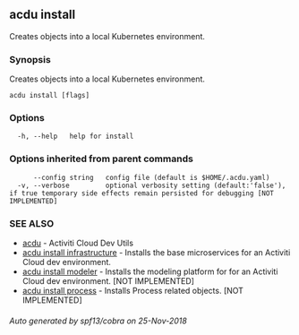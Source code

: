 ## acdu install

Creates objects into a local Kubernetes environment.

### Synopsis

Creates objects into a local Kubernetes environment.

```
acdu install [flags]
```

### Options

```
  -h, --help   help for install
```

### Options inherited from parent commands

```
      --config string   config file (default is $HOME/.acdu.yaml)
  -v, --verbose         optional verbosity setting (default:'false'), if true temporary side effects remain persisted for debugging [NOT IMPLEMENTED]
```

### SEE ALSO

* [acdu](acdu.md)	 - Activiti Cloud Dev Utils
* [acdu install infrastructure](acdu_install_infrastructure.md)	 - Installs the base microservices for an Activiti Cloud dev environment.
* [acdu install modeler](acdu_install_modeler.md)	 - Installs the modeling platform for for an Activiti Cloud dev environment. [NOT IMPLEMENTED]
* [acdu install process](acdu_install_process.md)	 - Installs Process related objects. [NOT IMPLEMENTED]

###### Auto generated by spf13/cobra on 25-Nov-2018
